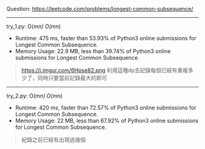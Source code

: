 Question: https://leetcode.com/problems/longest-common-subsequence/

---

try_1.py: O(m*n) O(m*n)

* Runtime: 475 ms, faster than 53.93% of Python3 online submissions for Longest Common Subsequence.
* Memory Usage: 22.9 MB, less than 39.74% of Python3 online submissions for Longest Common Subsequence.

> https://i.imgur.com/6Hpse82.png
> 利用這種dp去記錄每個已經有重複多少了，同時只要當前記錄最大的即可

---

try_2.py: O(m*n) O(m*n)

* Runtime: 420 ms, faster than 72.57% of Python3 online submissions for Longest Common Subsequence.
* Memory Usage: 22 MB, less than 67.92% of Python3 online submissions for Longest Common Subsequence.

> 紀錄之前已經有出現過幾個